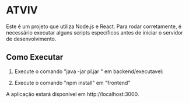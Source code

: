 # ATVIV

Este é um projeto que utiliza Node.js e React. Para rodar corretamente, é necessário executar alguns scripts específicos antes de iniciar o servidor de desenvolvimento.

## Como Executar

1. Execute o comando "java -jar pl.jar " em backend/executavel:

2. Execute o comando "npm install" em "frontend"

A aplicação estará disponível em http://localhost:3000.
